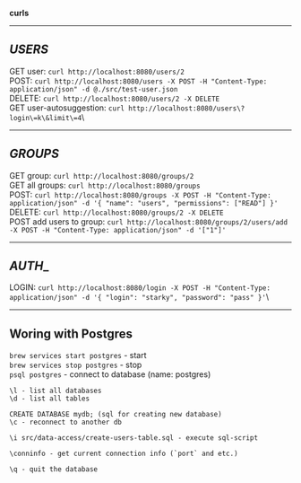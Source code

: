 **curls**

-----------------------
_USERS_
-----------------------

GET user: `curl http://localhost:8080/users/2`\
POST: `curl http://localhost:8080/users -X POST -H "Content-Type: application/json" -d @./src/test-user.json`\
DELETE: `curl http://localhost:8080/users/2 -X DELETE`\
GET user-autosuggestion: `curl http://localhost:8080/users\?login\=k\&limit\=4`\

-----------------------
_GROUPS_
-----------------------

GET group: `curl http://localhost:8080/groups/2`\
GET all groups: `curl http://localhost:8080/groups`\
POST: `curl http://localhost:8080/groups -X POST -H "Content-Type: application/json" -d '{ "name": "users", "permissions": ["READ"] }'`\
DELETE: `curl http://localhost:8080/groups/2 -X DELETE`\
POST add users to group: `curl http://localhost:8080/groups/2/users/add -X POST -H "Content-Type: application/json" -d '["1"]'`

------------------------
_AUTH__
------------------------

LOGIN: `curl http://localhost:8080/login -X POST -H "Content-Type: application/json" -d '{ "login": "starky", "password": "pass" }'`\

-----------------------------
**Woring with Postgres**
-----------------------------

`brew services start postgres` - start\
`brew services stop postgres` - stop\
`psql postgres` - connect to database (name: postgres)

```
\l - list all databases
\d - list all tables

CREATE DATABASE mydb; (sql for creating new database)
\c - reconnect to another db

\i src/data-access/create-users-table.sql - execute sql-script

\conninfo - get current connection info (`port` and etc.)

\q - quit the database
```
